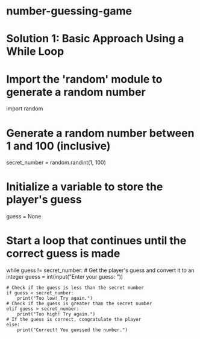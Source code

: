 # number-guessing-game
# Solution 1: Basic Approach Using a While Loop

# Import the 'random' module to generate a random number
import random

# Generate a random number between 1 and 100 (inclusive)
secret_number = random.randint(1, 100)

# Initialize a variable to store the player's guess
guess = None

# Start a loop that continues until the correct guess is made
while guess != secret_number:
    # Get the player's guess and convert it to an integer
    guess = int(input("Enter your guess: "))

    # Check if the guess is less than the secret number
    if guess < secret_number:
        print("Too low! Try again.")
    # Check if the guess is greater than the secret number
    elif guess > secret_number:
        print("Too high! Try again.")
    # If the guess is correct, congratulate the player
    else:
        print("Correct! You guessed the number.")
